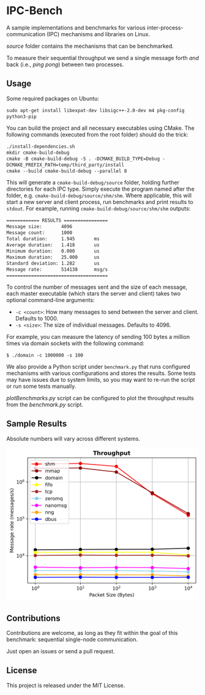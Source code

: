 # IPC-Bench

A sample implementations and benchmarks for various inter-process-communication (IPC) mechanisms and libraries on Linux.

*source* folder contains the mechanisms that can be benchmarked.

To measure their sequential throughput we send a single message forth _and_ back (i.e., *ping pong*) between two processes.


## Usage

Some required packages on Ubuntu:
```shell
sudo apt-get install libexpat-dev libsigc++-2.0-dev m4 pkg-config python3-pip
```

You can build the project and all necessary executables using CMake. The following commands (executed from the root folder) should do the trick:

```shell
./install-dependencies.sh
mkdir cmake-build-debug
cmake -B cmake-build-debug -S . -DCMAKE_BUILD_TYPE=Debug -DCMAKE_PREFIX_PATH=temp/third_party/install
cmake --build cmake-build-debug --parallel 8
```

This will generate a `cmake-build-debug/source` folder, holding further directories for each IPC type.
Simply execute the program named after the folder, e.g. `cmake-build-debug/source/shm/shm`.
Where applicable, this will start a new server and client process, run benchmarks and print results to `stdout`. For example, running `cmake-build-debug/source/shm/shm` outputs:

```
============ RESULTS ================
Message size:       4096
Message count:      1000
Total duration:     1.945      	ms
Average duration:   1.418      	us
Minimum duration:   0.000      	us
Maximum duration:   25.000     	us
Standard deviation: 1.282      	us
Message rate:       514138     	msg/s
=====================================
```

To control the number of messages sent and the size of each message, each master executable (which stars the server and client) takes two optional command-line arguments:

* `-c <count>`: How many messages to send between the server and client. Defaults to 1000.
* `-s <size>`: The size of individual messages. Defaults to 4096.

For example, you can measure the latency of sending 100 bytes a million times via domain sockets with the following command:

```shell
$ ./domain -c 1000000 -s 100
```

We also provide a Python script under `benchmark.py` that runs configured mechanisms with various configurations and stores the results.
Some tests may have issues due to system limits, so you may want to re-run the script or run some tests manually.

*plotBenchmarks.py* script can be configured to plot the throughput results from the *benchmark.py* script.

## Sample Results

Absolute numbers will vary across different systems.

![alt text](results/benchmark.png "Throughput")

## Contributions

Contributions are welcome, as long as they fit within the goal of this benchmark: sequential single-node communication.

Just open an issues or send a pull request.

## License

This project is released under the MIT License.
